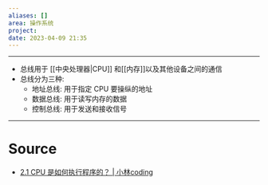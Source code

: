 ```yaml
---
aliases: []
area: 操作系统
project: 
date: 2023-04-09 21:35
---
```

---
- 总线用于 [[中央处理器|CPU]] 和[[内存]]以及其他设备之间的通信
- 总线分为三种: 
    - 地址总线: 用于指定 CPU 要操纵的地址
    - 数据总线: 用于读写内存的数据
    - 控制总线: 用于发送和接收信号
---
# Source
- [2.1 CPU 是如何执行程序的？ | 小林coding](https://xiaolincoding.com/os/1_hardware/how_cpu_run.html#%E8%BE%93%E5%85%A5%E3%80%81%E8%BE%93%E5%87%BA%E8%AE%BE%E5%A4%87)